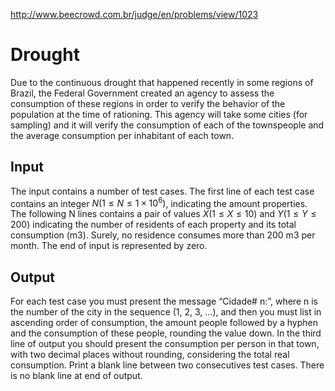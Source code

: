http://www.beecrowd.com.br/judge/en/problems/view/1023

# Drought

Due to the continuous drought that happened recently in some regions of
Brazil, the Federal Government created an agency to assess the consumption of
these regions in order to verify the behavior of the population at the time of
rationing. This agency will take some cities (for sampling) and it will verify
the consumption of each of the townspeople and the average consumption per
inhabitant of each town.

## Input

The input contains a number of test cases. The first line of each test case
contains an integer $N (1 \leq N \leq 1 \times 10^6)$, indicating the amount
properties. The following N lines contains a pair of values $X (1 \leq X \leq
10)$ and $Y (1 \leq Y \leq 200)$ indicating the number of residents of each
property and its total consumption (m3). Surely, no residence consumes more
than 200 m3 per month. The end of input is represented by zero.

## Output

For each test case you must present the message “Cidade# n:”, where n is the
number of the city in the sequence (1, 2, 3, ...), and then you must list in
ascending order of consumption, the amount people followed by a hyphen and the
consumption of these people, rounding the value down. In the third line of
output you should present the consumption per person in that town, with two
decimal places without rounding, considering the total real consumption. Print
a blank line between two consecutives test cases. There is no blank line at
end of output.
